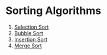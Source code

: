 # Sorting Algorithms

1. [Selection Sort](selection_sort.cpp)
2. [Bubble Sort](bubble_sort.cpp)
3. [Insertion Sort](insertion_sort.cpp)
4. [Merge Sort](merge_sort.cpp)

